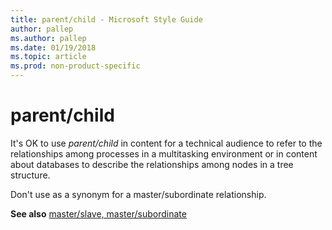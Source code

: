 ```yaml
---
title: parent/child - Microsoft Style Guide
author: pallep
ms.author: pallep
ms.date: 01/19/2018
ms.topic: article
ms.prod: non-product-specific
---
```


# parent/child

It's OK to use *parent/child* in
content for a technical audience to refer to the relationships among
processes in a multitasking environment or in content about databases to
describe the relationships among nodes in a tree structure.

Don't use as a synonym for a master/subordinate relationship. 

**See also** [master/slave, master/subordinate](/style-guide/a-z-word-list-term-collections/m/master-slave-master-subordinate)
